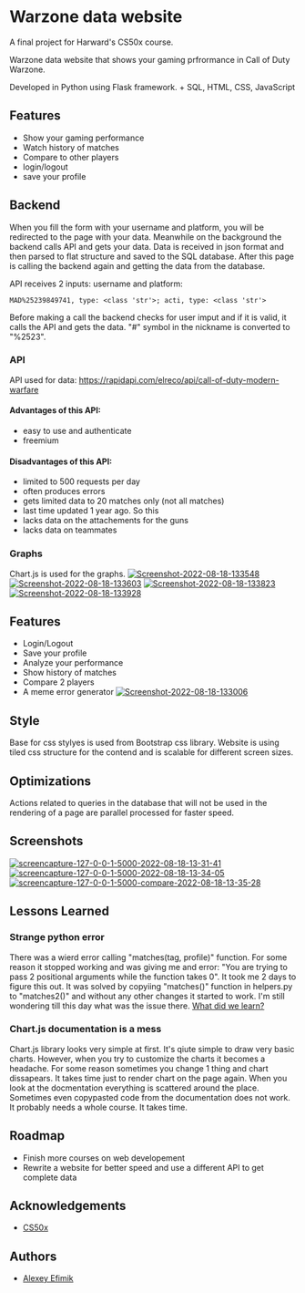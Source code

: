 
# Warzone data website

A final project for Harward's CS50x course.

Warzone data website that shows your gaming prfrormance in Call of Duty Warzone.

Developed in Python using Flask framework. + SQL, HTML, CSS, JavaScript

## Features

- Show your gaming performance
- Watch history of matches
- Compare to other players
- login/logout
- save your profile

## Backend

When you fill the form with your username and platform, you will be redirected to the page with your data. Meanwhile on the background the backend calls API and gets your data. Data is received in json format and then parsed to flat structure and saved to the SQL database. After this page is calling the backend again and getting the data from the database.

API receives 2 inputs: username and platform:

```
MAD%25239849741, type: <class 'str'>; acti, type: <class 'str'>
```
Before making a call the backend checks for user imput and if it is valid, it calls the API and gets the data. "#" symbol in the nickname is converted to "%2523".

### API
API used for data: https://rapidapi.com/elreco/api/call-of-duty-modern-warfare

#### Advantages of this API:
+ easy to use and authenticate
+ freemium

#### Disadvantages of this API:
+ limited to 500 requests per day
+ often produces errors
+ gets limited data to 20 matches only (not all matches)
+ last time updated 1 year ago. So this 
+ lacks data on the attachements for the guns
+ lacks data on teammates

### Graphs
Chart.js is used for the graphs.
<a href="https://ibb.co/pKC09r7"><img src="https://i.ibb.co/pKC09r7/Screenshot-2022-08-18-133548.png" alt="Screenshot-2022-08-18-133548" border="0"></a> <a href="https://ibb.co/q1cmspp"><img src="https://i.ibb.co/q1cmspp/Screenshot-2022-08-18-133603.png" alt="Screenshot-2022-08-18-133603" border="0"></a> <a href="https://ibb.co/4sn5Y98"><img src="https://i.ibb.co/4sn5Y98/Screenshot-2022-08-18-133823.png" alt="Screenshot-2022-08-18-133823" border="0"></a> <a href="https://ibb.co/k3rMQQY"><img src="https://i.ibb.co/k3rMQQY/Screenshot-2022-08-18-133928.png" alt="Screenshot-2022-08-18-133928" border="0"></a>


## Features

- Login/Logout
- Save your profile
- Analyze your performance
- Show history of matches
- Compare 2 players
- A meme error generator 
  <a href="http://memegen.link/custom/400/404----Not-found.-Incorrect-username-or-platform~q-Misconfigured-privacy-settings~q.jpg?alt=https://stickerly.pstatic.net/sticker_pack/tldPp6gNqYovolcIcaYEg/NV385B/2/efd6d682-da26-4cf0-b5e5-9ad8b7b20bb7.png&width=400"><img src="http://memegen.link/custom/400/404----Not-found.-Incorrect-username-or-platform~q-Misconfigured-privacy-settings~q.jpg?alt=https://stickerly.pstatic.net/sticker_pack/tldPp6gNqYovolcIcaYEg/NV385B/2/efd6d682-da26-4cf0-b5e5-9ad8b7b20bb7.png&width=400" alt="Screenshot-2022-08-18-133006" border="0"></a>

## Style

Base for css stylyes is used from Bootstrap css library. Website is using tiled css structure for the contend and is scalable for different screen sizes.

## Optimizations

Actions related to queries in the database that will not be used in the rendering of a page are parallel processed for faster speed.


## Screenshots
<a href="https://ibb.co/y4QcK7N"><img src="https://i.ibb.co/hYmJrwg/screencapture-127-0-0-1-5000-2022-08-18-13-31-41.png" alt="screencapture-127-0-0-1-5000-2022-08-18-13-31-41" border="0"></a>
<a href="https://ibb.co/99K1qhf"><img src="https://i.ibb.co/LzjcCrq/screencapture-127-0-0-1-5000-2022-08-18-13-34-05.png" alt="screencapture-127-0-0-1-5000-2022-08-18-13-34-05" border="0"></a>
<a href="https://ibb.co/MpBqsk0"><img src="https://i.ibb.co/k0mYx2C/screencapture-127-0-0-1-5000-compare-2022-08-18-13-35-28.png" alt="screencapture-127-0-0-1-5000-compare-2022-08-18-13-35-28" border="0"></a>

## Lessons Learned

### Strange python error

There was a wierd error calling "matches(tag, profile)" function. For some reason it stopped working and was giving me and error: "You are trying to pass 2 positional arguments while the function takes 0".
It took me 2 days to figure this out. It was solved by copyiing "matches()" function in helpers.py to "matches2()" and without any other changes it started to work. I'm still wondering till this day what was the issue there.
[What did we learn?](https://www.youtube.com/watch?v=J6VjPM5CeWs&ab_channel=UltraMiraculous)

### Chart.js documentation is a mess
Chart.js library looks very simple at first. It's qiute simple to draw very basic charts. However, when you try to customize the charts it becomes a headache. For some reason sometimes you change 1 thing and chart dissapears. It takes time just to render chart on the page again. When you look at the docmentation everything is scattered around the place. Sometimes even copypasted code from the documentation does not work. It probably needs a whole course. It takes time.

## Roadmap

- Finish more courses on web developement
- Rewrite a website for better speed and use a different API to get complete data

## Acknowledgements

 - [CS50x](https://cs50.harvard.edu/x/2022/psets/0/)


## Authors

- [Alexey Efimik](https://github.com/Alexey3250)

